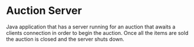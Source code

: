 # Auction Server
Java application that has a server running for an auction that awaits a clients connection in order to begin the auction. Once all the items are sold the auction is closed and the server shuts down.
